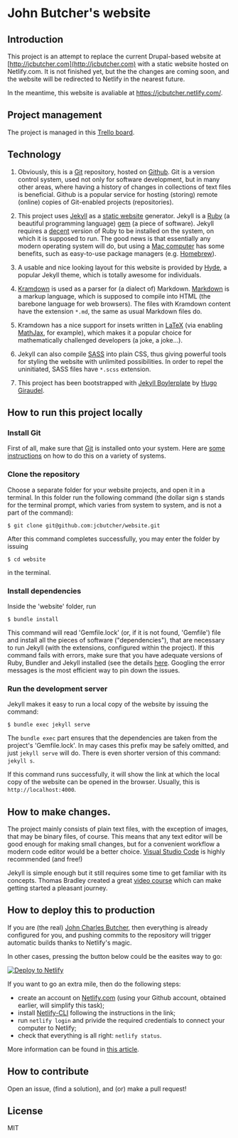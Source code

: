 # John Butcher's website

## Introduction

This project is an attempt to replace the current Drupal-based website at [http://jcbutcher.com](http://jcbutcher.com) with a static website hosted on Netlify.com. It is not finished yet, but the the changes are coming soon, and the website will be redirected to Netlify in the nearest future.

In the meantime, this website is avaliable at https://jcbutcher.netlify.com/.

## Project management

The project is managed in this [Trello board](https://trello.com/b/hs9JZPJ1/website).


## Technology

1. Obviously, this is a [Git](https://git-scm.com/) repository, hosted on [Github](https://github.com/). Git is a version control system, used not only for software development, but in many other areas, where having a history of changes in collections of text files is beneficial. Github is a popular service for hosting (storing) remote (online) copies of Git-enabled projects (repositories). 

2. This project uses [Jekyll](https://jekyllrb.com/) as a [static website](https://www.netlify.com/blog/2016/05/18/9-reasons-your-site-should-be-static/) generator. Jekyll is a [Ruby](https://www.ruby-lang.org/en/) (a beautiful programming language) [gem](https://rubygems.org/) (a piece of software). Jekyll requires a [decent](https://jekyllrb.com/docs/installation/) version of Ruby to be installed on the system, on which it is supposed to run. The good news is that essentially any modern operating system will do, but using a [Mac computer](https://jekyllrb.com/docs/installation/macos/) has some benefits, such as easy-to-use package managers (e.g. [Homebrew](https://brew.sh/)).

3. A usable and nice looking layout for this website is provided by [Hyde](http://hyde.getpoole.com/), a popular Jekyll theme, which is totally awesome for individuals.

4. [Kramdown](https://kramdown.gettalong.org/index.html) is used as a parser for (a dialect of) Markdown. [Markdown](https://daringfireball.net/projects/markdown/) is a markup language, which is supposed to compile into HTML (the barebone language for web browsers). The files with Kramdown content have the extension `*.md`, the same as usual Markdown files do.

5. Kramdown has a nice support for insets written in [LaTeX](https://www.latex-project.org/) (via enabling [MathJax](https://www.mathjax.org/), for example), which makes it a popular choice for mathematically challenged developers (a joke, a joke...).

6. Jekyll can also compile [SASS](https://sass-lang.com/) into plain CSS, thus giving powerful tools for styling the website with unlimited possibilities. In order to repel the uninitiated, SASS files have `*.scss` extension.

7. This project has been bootstrapped with [Jekyll Boylerplate](https://github.com/HugoGiraudel/jekyll-boilerplate) by [Hugo Giraudel](https://twitter.com/HugoGiraudel).


## How to run this project locally

### Install Git

First of all, make sure that [Git](https://git-scm.com/) is installed onto your system. Here are [some instructions](https://gist.github.com/derhuerst/1b15ff4652a867391f03) on how to do this on a variety of systems.

### Clone the repository

Choose a separate folder for your website projects, and open it in a terminal. In this folder run the following command (the dollar sign `$` stands for the terminal prompt, which varies from system to system, and is not a part of the command):

```
$ git clone git@github.com:jcbutcher/website.git
```
After this command completes successfully, you may enter the folder by issuing
```
$ cd website
```
in the terminal.

### Install dependencies

Inside the 'website' folder, run 
```
$ bundle install
```
This command will read 'Gemfile.lock' (or, if it is not found, 'Gemfile') file and install all the pieces of software ("dependencies"), that are necessary to run Jekyll (with the extensions, configured within the project). 
If this command fails with errors, make sure that you have adequate versions of Ruby, Bundler and Jekyll installed (see the details [here]((https://jekyllrb.com/docs/installation/)).
Googling the error messages is the most efficient way to pin down the issues.

### Run the development server

Jekyll makes it easy to run a local copy of the website by issuing the command:

```
$ bundle exec jekyll serve
```

The `bundle exec` part ensures that the dependencies are taken from the project's 'Gemfile.lock'. In may cases this prefix may be safely omitted, and just `jekyll serve` will do. There is even shorter version of this command: `jekyll s`.

If this command runs successfully, it will show the link at which the local copy of the website can be opened in the browser. Usually, this is `http://localhost:4000`.

## How to make changes.

The project mainly consists of plain text files, with the exception of images, that may be binary files, of course. This means that any text editor will be good enough for making small changes, but for a convenient workflow a modern code editor would be a better choice. [Visual Studio Code](https://code.visualstudio.com/) is highly recommended (and free!)

Jekyll is simple enough but it still requires some time to get familiar with its concepts. Thomas Bradley created a great [video course](https://www.youtube.com/playlist?list=PLWjCJDeWfDdfVEcLGAfdJn_HXyM4Y7_k-) which can make getting started a pleasant journey.

## How to deploy this to production

If you are (the real) [John Charles Butcher](https://en.wikipedia.org/wiki/John_C._Butcher), then everything is already configured for you, and pushing commits to the repository will trigger automatic builds thanks to Netlify's magic.

In other cases, pressing the button below could be the easites way to go:

[![Deploy to Netlify](https://www.netlify.com/img/deploy/button.svg)](https://app.netlify.com/start/deploy?repository=https://github.com/jcbutcher/website)

If you want to go an extra mile, then do the following steps:

- create an account on [Netlify.com](https://www.netlify.com) (using your Github account, obtained earlier, will simplify this task);
- install [Netlify-CLI](https://github.com/netlify/cli) following the instructions in the link;
- run `netlify login` and privide the required credentials to connect your computer to Netlify;
- check that everything is all right: `netlify status`.

More information can be found in [this article](https://www.netlify.com/blog/2015/10/28/a-step-by-step-guide-jekyll-3.0-on-netlify/).


## How to contribute

Open an issue, (find a solution), and (or) make a pull request!


## License

MIT

